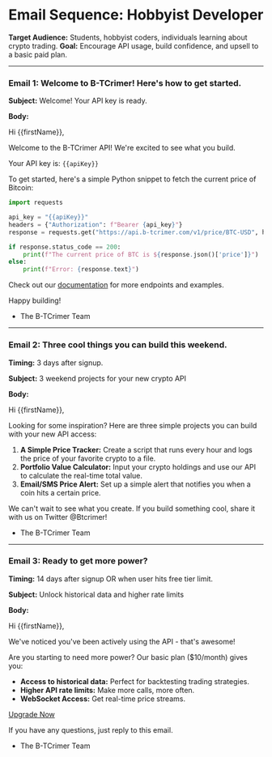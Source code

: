 # Email Sequence: Hobbyist Developer

**Target Audience:** Students, hobbyist coders, individuals learning about crypto trading.
**Goal:** Encourage API usage, build confidence, and upsell to a basic paid plan.

---

### Email 1: Welcome to B-TCrimer! Here's how to get started.

**Subject:** Welcome! Your API key is ready.

**Body:**

Hi {{firstName}},

Welcome to the B-TCrimer API! We're excited to see what you build.

Your API key is: `{{apiKey}}`

To get started, here's a simple Python snippet to fetch the current price of Bitcoin:

```python
import requests

api_key = "{{apiKey}}"
headers = {"Authorization": f"Bearer {api_key}"}
response = requests.get("https://api.b-tcrimer.com/v1/price/BTC-USD", headers=headers)

if response.status_code == 200:
    print(f"The current price of BTC is ${response.json()['price']}")
else:
    print(f"Error: {response.text}")
```

Check out our [documentation](https://docs.b-tcrimer.com) for more endpoints and examples.

Happy building!

- The B-TCrimer Team

---

### Email 2: Three cool things you can build this weekend.

**Timing:** 3 days after signup.

**Subject:** 3 weekend projects for your new crypto API

**Body:**

Hi {{firstName}},

Looking for some inspiration? Here are three simple projects you can build with your new API access:

1.  **A Simple Price Tracker:** Create a script that runs every hour and logs the price of your favorite crypto to a file.
2.  **Portfolio Value Calculator:** Input your crypto holdings and use our API to calculate the real-time total value.
3.  **Email/SMS Price Alert:** Set up a simple alert that notifies you when a coin hits a certain price.

We can't wait to see what you create. If you build something cool, share it with us on Twitter @Btcrimer!

- The B-TCrimer Team

---

### Email 3: Ready to get more power?

**Timing:** 14 days after signup OR when user hits free tier limit.

**Subject:** Unlock historical data and higher rate limits

**Body:**

Hi {{firstName}},

We've noticed you've been actively using the API - that's awesome!

Are you starting to need more power? Our basic plan ($10/month) gives you:

*   **Access to historical data:** Perfect for backtesting trading strategies.
*   **Higher API rate limits:** Make more calls, more often.
*   **WebSocket Access:** Get real-time price streams.

[Upgrade Now](https://b-tcrimer.com/pricing)

If you have any questions, just reply to this email.

- The B-TCrimer Team
